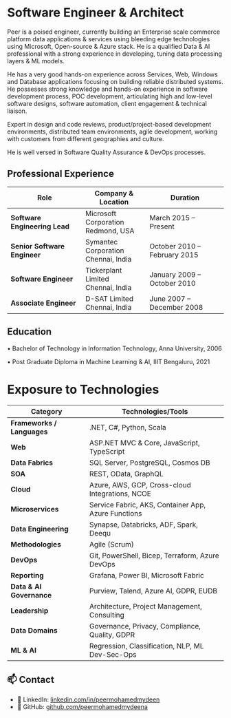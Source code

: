 # Software Engineer & Architect

Peer is a poised engineer, currently building an Enterprise scale commerce platform data applications & services using bleeding edge technologies using Microsoft, Open-source & Azure stack. He is a qualified Data & AI professional with a strong experience in developing, tuning data processing layers & ML models.

He has a very good hands-on experience across Services, Web, Windows and Database applications focusing on building reliable distributed systems. He possesses strong knowledge and hands-on experience in software development process, POC development, articulating high and low-level software designs, software automation, client engagement & technical liaison.

Expert in design and code reviews, product/project-based development environments, distributed team environments, agile development, working with customers from different geographies and culture.

He is well versed in Software Quality Assurance & DevOps processes.

## Professional Experience

| **Role**                   | **Company & Location**                           | **Duration**                      |
|----------------------------|--------------------------------------------------|-----------------------------------|
| **Software Engineering Lead** | Microsoft Corporation  <br> Redmond, USA          | March 2015 – Present              |
| **Senior Software Engineer**  | Symantec Corporation  <br> Chennai, India         | October 2010 – February 2015     |
| **Software Engineer**         | Tickerplant Limited  <br> Chennai, India         | January 2009 – October 2010      |
| **Associate Engineer**        | D-SAT Limited  <br> Chennai, India               | June 2007 – December 2008        |


## Education 

• Bachelor of Technology in Information Technology, Anna University, 2006 

• Post Graduate Diploma in Machine Learning & AI, IIIT Bengaluru, 2021

# Exposure to Technologies

| Category        | Technologies/Tools |
|----------------|---------------------|
| **Frameworks / Languages** | .NET, C#, Python, Scala |
| **Web** | ASP.NET MVC & Core, JavaScript, TypeScript |
| **Data Fabrics** | SQL Server, PostgreSQL, Cosmos DB |
| **SOA** | REST, OData, GraphQL |
| **Cloud** | Azure, AWS, GCP, Cross-cloud Integrations, NCOE |
| **Microservices** | Service Fabric, AKS, Container App, Azure Functions |
| **Data Engineering** | Synapse, Databricks, ADF, Spark, Deequ |
| **Methodologies** | Agile (Scrum) |
| **DevOps** | Git, PowerShell, Bicep, Terraform, Azure DevOps |
| **Reporting** | Grafana, Power BI, Microsoft Fabric |
| **Data & AI Governance** | Purview, Talend, Azure AI, GDPR, EUDB |
| **Leadership** | Architecture, Project Management, Consulting |
| **Data Domains** | Governance, Privacy, Compliance, Quality, GDPR |
| **ML & AI** | Regression, Classification, NLP, ML Dev-Sec-Ops |

## 📫 Contact

- 💼 LinkedIn: [linkedin.com/in/peermohamedmydeen](https://www.linkedin.com/in/peermohamedmydeen/)  
- 🐙 GitHub: [github.com/peermohamedmydeena](https://github.com/peermohamedmydeena)
